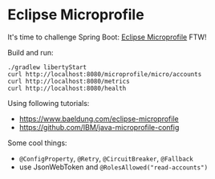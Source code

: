 # Eclipse Microprofile

It's time to challenge Spring Boot: [Eclipse Microprofile](https://microprofile.io) FTW!

Build and run:

    ./gradlew libertyStart
    curl http://localhost:8080/microprofile/micro/accounts
    curl http://localhost:8080/metrics 
    curl http://localhost:8080/health 

Using following tutorials:

* https://www.baeldung.com/eclipse-microprofile
* https://github.com/IBM/java-microprofile-config

Some cool things:
* `@ConfigProperty`, `@Retry`, `@CircuitBreaker`, `@Fallback`
* use JsonWebToken and `@RolesAllowed("read-accounts")`
